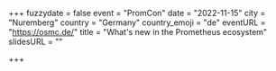 +++
fuzzydate = false
event = "PromCon"
date = "2022-11-15"
city = "Nuremberg"
country = "Germany"
country_emoji = "de"
eventURL = "https://osmc.de/"
title = "What's new in the Prometheus ecosystem"
slidesURL = ""

+++

